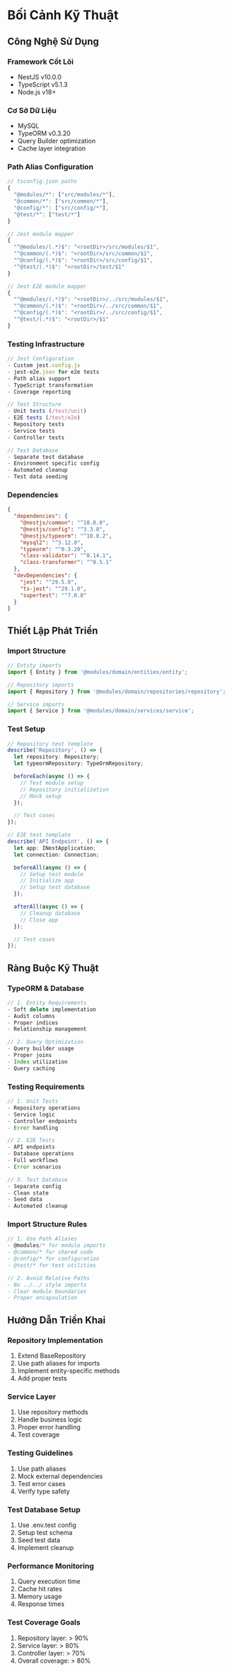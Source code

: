 # Bối Cảnh Kỹ Thuật

## Công Nghệ Sử Dụng

### Framework Cốt Lõi
- NestJS v10.0.0
- TypeScript v5.1.3
- Node.js v18+

### Cơ Sở Dữ Liệu
- MySQL
- TypeORM v0.3.20
- Query Builder optimization
- Cache layer integration

### Path Alias Configuration
```typescript
// tsconfig.json paths
{
  "@modules/*": ["src/modules/*"],
  "@common/*": ["src/common/*"],
  "@config/*": ["src/config/*"],
  "@test/*": ["test/*"]
}

// Jest module mapper
{
  "^@modules/(.*)$": "<rootDir>/src/modules/$1",
  "^@common/(.*)$": "<rootDir>/src/common/$1",
  "^@config/(.*)$": "<rootDir>/src/config/$1",
  "^@test/(.*)$": "<rootDir>/test/$1"
}

// Jest E2E module mapper
{
  "^@modules/(.*)$": "<rootDir>/../src/modules/$1",
  "^@common/(.*)$": "<rootDir>/../src/common/$1",
  "^@config/(.*)$": "<rootDir>/../src/config/$1",
  "^@test/(.*)$": "<rootDir>/$1"
}
```

### Testing Infrastructure
```typescript
// Jest Configuration
- Custom jest.config.js
- jest-e2e.json for e2e tests
- Path alias support
- TypeScript transformation
- Coverage reporting

// Test Structure
- Unit tests (/test/unit)
- E2E tests (/test/e2e)
- Repository tests
- Service tests
- Controller tests

// Test Database
- Separate test database
- Environment specific config
- Automated cleanup
- Test data seeding
```

### Dependencies
```json
{
  "dependencies": {
    "@nestjs/common": "^10.0.0",
    "@nestjs/config": "^3.3.0",
    "@nestjs/typeorm": "^10.0.2",
    "mysql2": "^3.12.0",
    "typeorm": "^0.3.20",
    "class-validator": "^0.14.1",
    "class-transformer": "^0.5.1"
  },
  "devDependencies": {
    "jest": "^29.5.0",
    "ts-jest": "^29.1.0",
    "supertest": "^7.0.0"
  }
}
```

## Thiết Lập Phát Triển

### Import Structure
```typescript
// Entity imports
import { Entity } from '@modules/domain/entities/entity';

// Repository imports
import { Repository } from '@modules/domain/repositories/repository';

// Service imports
import { Service } from '@modules/domain/services/service';
```

### Test Setup
```typescript
// Repository test template
describe('Repository', () => {
  let repository: Repository;
  let typeormRepository: TypeOrmRepository;

  beforeEach(async () => {
    // Test module setup
    // Repository initialization
    // Mock setup
  });

  // Test cases
});

// E2E test template
describe('API Endpoint', () => {
  let app: INestApplication;
  let connection: Connection;

  beforeAll(async () => {
    // Setup test module
    // Initialize app
    // Setup test database
  });

  afterAll(async () => {
    // Cleanup database
    // Close app
  });

  // Test cases
});
```

## Ràng Buộc Kỹ Thuật

### TypeORM & Database
```typescript
// 1. Entity Requirements
- Soft delete implementation
- Audit columns
- Proper indices
- Relationship management

// 2. Query Optimization
- Query builder usage
- Proper joins
- Index utilization
- Query caching
```

### Testing Requirements
```typescript
// 1. Unit Tests
- Repository operations
- Service logic
- Controller endpoints
- Error handling

// 2. E2E Tests
- API endpoints
- Database operations
- Full workflows
- Error scenarios

// 3. Test Database
- Separate config
- Clean state
- Seed data
- Automated cleanup
```

### Import Structure Rules
```typescript
// 1. Use Path Aliases
- @modules/* for module imports
- @common/* for shared code
- @config/* for configuration
- @test/* for test utilities

// 2. Avoid Relative Paths
- No ../../ style imports
- Clear module boundaries
- Proper encapsulation
```

## Hướng Dẫn Triển Khai

### Repository Implementation
1. Extend BaseRepository
2. Use path aliases for imports
3. Implement entity-specific methods
4. Add proper tests

### Service Layer
1. Use repository methods
2. Handle business logic
3. Proper error handling
4. Test coverage

### Testing Guidelines
1. Use path aliases
2. Mock external dependencies
3. Test error cases
4. Verify type safety

### Test Database Setup
1. Use .env.test config
2. Setup test schema
3. Seed test data
4. Implement cleanup

### Performance Monitoring
1. Query execution time
2. Cache hit rates
3. Memory usage
4. Response times

### Test Coverage Goals
1. Repository layer: > 90%
2. Service layer: > 80%
3. Controller layer: > 70%
4. Overall coverage: > 80%